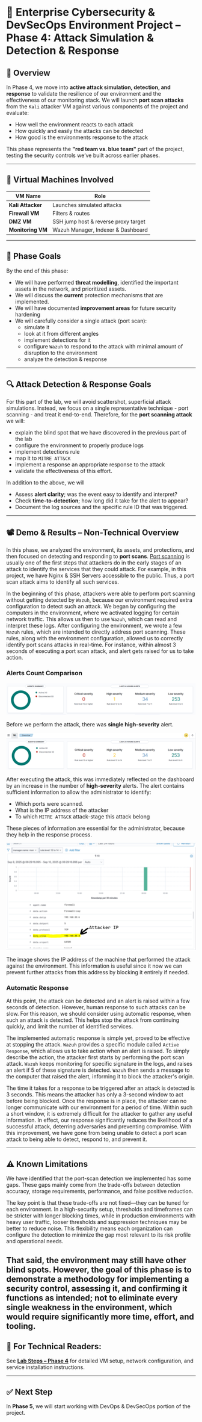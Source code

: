 # 🔐 Enterprise Cybersecurity & DevSecOps Environment Project – Phase 4: Attack Simulation & Detection & Response

## 🧩 Overview

In Phase 4, we move into **active attack simulation, detection, and response** to validate the resilience of our environment and the effectiveness of our monitoring stack. We will launch **port scan attacks** from the `Kali` attacker VM against various components of the project and evaluate:

- How well the environment reacts to each attack
- How quickly and easily the attacks can be detected
- How good is the environments response to the attack

This phase represents the **"red team vs. blue team"** part of the project, testing the security controls we’ve built across earlier phases.

---

## 🧱 Virtual Machines Involved

| VM Name              | Role                        |
|----------------------|-----------------------------|
| **Kali Attacker**    | Launches simulated attacks  |
| **Firewall VM**      | Filters & routes   |
| **DMZ VM**           | SSH jump host & reverse proxy target |
| **Monitoring VM**    | Wazuh Manager, Indexer & Dashboard |

---

## 🎯 Phase Goals

By the end of this phase:
- We will have performed **threat modelling**, identified the important assets in the network, and prioritized assets.
- We will discuss the **current** protection mechanisms that are implemented.
- We will have documented **improvement areas** for future security hardening
- We will carefully consider a single attack (port scan):
    - simulate it
    - look at it from different angles
    - implement detections for it
    - configure `Wazuh` to respond to the attack with minimal amount of disruption to the environment
    - analyze the detection & response
---

## 🔍 Attack Detection & Response Goals

For this part of the lab, we will avoid scattershot, superficial attack simulations. Instead, we focus on a single representative technique - port scanning - and treat it end-to-end. Therefore, for the **port scanning attack** we will:

- explain the blind spot that we have discovered in the previous part of the lab
- configure the environment to properly produce logs
- implement detections rule
- map it to `MITRE ATT&CK`
- implement a response an appropriate response to the attack
- validate the effectiveness of this effort.

In addition to the above, we will
- Assess **alert clarity**; was the event easy to identify and interpret?
- Check **time-to-detection**; how long did it take for the alert to appear?
- Document the log sources and the specific rule ID that was triggered.

---

## 📽️ Demo & Results – Non-Technical Overview 

In this phase, we analyzed the environment, its assets, and protections, and then focused on detecting and responding to **port scans**. [Port scanning](https://attack.mitre.org/techniques/T1046/) is usually one of the first steps that attackers do in the early stages of an attack to identify the services that they could attack. For example, in this project, we have Nginx & SSH Servers accessible to the public. Thus, a port scan attack aims to identify all such services.

In the beginning of this phase, attackers were able to perform port scanning without getting detected by `Wazuh`, because our environment required extra configuration to detect such an attack. We began by configuring the computers in the environment, where we activated logging for certain network traffic. This allows us then to use `Wazuh`, which can read and interpret these logs. After configuring the environment, we wrote a few `Wazuh` rules, which are intended to directly address port scanning. These rules, along with the environment configuration, allowed us to correctly identify port scans attacks in real-time. For instance, within almost 3 seconds of executing a port scan attack, and alert gets raised for us to take action.

### Alerts Count Comparison
<p align="center">
  <img src="images/Wazuh_Alert_Count_Before.png">
</p>

Before we perform the attack, there was **single high-severity** alert. 

<p align="center">
  <img src="images/Wazuh_alert_count_nmap.png">
</p>

After executing the attack, this was immediately reflected on the dashboard by an increase in the number of **high-severity** alerts. The alert contains sufficient information to allow the administrator to identify:
- Which ports were scanned.
- What is the IP address of the attacker
- To which `MITRE ATT&CK` attack-stage this attack belong

These pieces of information are essential for the administrator, because they help in the response process. 

<p align="center">
  <img src="images/Waz_Useful_Info_Alert.png">
</p>

The image shows the IP address of the machine that performed the attack against the environment. This information is useful since it now we can prevent further attacks from this address by blocking it entirely if needed.

### Automatic Response

At this point, the attack can be detected and an alert is raised within a few seconds of detection. However, human response to such attacks can be slow. For this reason, we should consider using automatic response, when such an attack is detected. This helps stop the attack from continuing quickly, and limit the number of identified services.

The implemented automatic response is simple yet, proved to be effective at stopping the attack. `Wazuh` provides a specific module called `Active Response`, which allows us to take action when an alert is raised. To simply describe the action, the attacker first starts by performing the port scan attack. `Wazuh` keeps monitoring for specific signature in the logs, and raises an alert if 5 of these signature is detected. `Wazuh` then sends a message to the computer that raised the alert, informing it to block the attacker's origin. 

The time it takes for a response to be triggered after an attack is detected is 3 seconds. This means the attacker has only a 3-second window to act before being blocked. Once the response is in place, the attacker can no longer communicate with our environment for a period of time. Within such a short window, it is extremely difficult for the attacker to gather any useful information. In effect, our response significantly reduces the likelihood of a successful attack, deterring adversaries and preventing compromise. With this improvement, we have gone from being unable to detect a port scan attack to being able to detect, respond to, and prevent it.

---
## ⚠️ Known Limitations 

We have identified that the port-scan detection we implemented has some gaps. These gaps mainly come from the trade-offs between detection accuracy, storage requirements, performance, and false positive reduction. 

The key point is that these trade-offs are not fixed—they can be tuned for each environment. In a high-security setup, thresholds and timeframes can be stricter with longer blocking times, while in production environments with heavy user traffic, looser thresholds and suppression techniques may be better to reduce noise. This flexibility means each organization can configure the detection to minimize the gap most relevant to its risk profile and operational needs.

That said, the environment may still have other blind spots. However, the goal of this phase is to demonstrate a methodology for implementing a security control, assessing it, and confirming it functions as intended; not to eliminate every single weakness in the environment, which would require significantly more time, effort, and tooling.
---

## 📄 **For Technical Readers:**  
See **[Lab Steps – Phase 4](lab-steps-phase-4.md)** for detailed VM setup, network configuration, and service installation instructions.

---

## ✅ Next Step

In **Phase 5**, we will start working with DevOps & DevSecOps portion of the project.